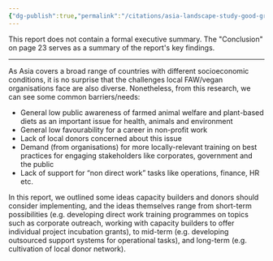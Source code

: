 ```yaml
---
{"dg-publish":true,"permalink":"/citations/asia-landscape-study-good-growth-et-al/","created":"2025-10-23T17:42:45.758+01:00","updated":"2025-10-23T17:42:45.759+01:00"}
---
```



This report does not contain a formal executive summary. The "Conclusion" on page 23 serves as a summary of the report's key findings.

***

As Asia covers a broad range of countries with different socioeconomic conditions, it is no surprise that the challenges local FAW/vegan organisations face are also diverse. Nonetheless, from this research, we can see some common barriers/needs:

*   General low public awareness of farmed animal welfare and plant-based diets as an important issue for health, animals and environment
*   General low favourability for a career in non-profit work
*   Lack of local donors concerned about this issue
*   Demand (from organisations) for more locally-relevant training on best practices for engaging stakeholders like corporates, government and the public
*   Lack of support for “non direct work” tasks like operations, finance, HR etc.

In this report, we outlined some ideas capacity builders and donors should consider implementing, and the ideas themselves range from short-term possibilities (e.g. developing direct work training programmes on topics such as corporate outreach, working with capacity builders to offer individual project incubation grants), to mid-term (e.g. developing outsourced support systems for operational tasks), and long-term (e.g. cultivation of local donor network).
